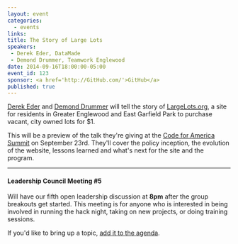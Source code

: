 ```yaml
---
layout: event
categories: 
  - events
links:
title: The Story of Large Lots
speakers: 
 - Derek Eder, DataMade
 - Demond Drummer, Teamwork Englewood
date: 2014-09-16T18:00:00-05:00
event_id: 123
sponsor: <a href='http://GitHub.com/'>GitHub</a>
published: true
---
```


[Derek Eder](https://twitter.com/derekeder) and [Demond Drummer](https://twitter.com/citizendrummer) will tell the story of [LargeLots.org](http://largelots.org/), a site for residents in Greater Englewood and East Garfield Park to purchase vacant, city owned lots for $1. 

This will be a preview of the talk they're giving at the [Code for America Summit](http://www.codeforamerica.org/summit/schedule/) on September 23rd. They'll cover the policy inception, the evolution of the website, lessons learned and what's next for the site and the program.

---

#### Leadership Council Meeting #5

Will have our fifth open leadership discussion at **8pm** after the group breakouts get started. This meeting is for anyone who is interested in being involved in running the hack night, taking on new projects, or doing training sessions. 

If you'd like to bring up a topic, [add it to the agenda](https://docs.google.com/document/d/1FDTb2ksqAjR3S3p_mQN7PpEOLB9pxtVPa1XoJD4SYW8/edit#).